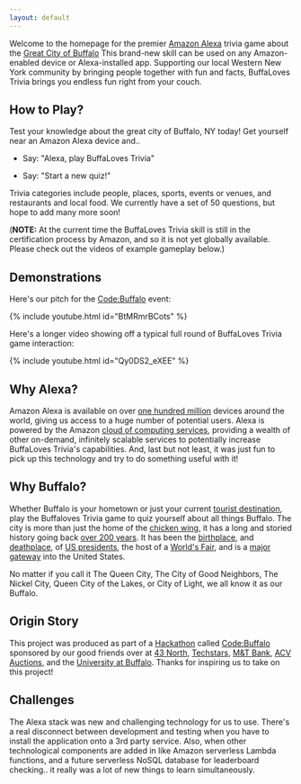 ```yaml
---
layout: default
---
```


Welcome to the homepage for the premier [Amazon Alexa](https://www.amazon.com/Amazon-Echo-And-Alexa-Devices/b?node=9818047011) trivia game about the [Great City of Buffalo](https://www.google.com/maps/place/Buffalo,+NY) This brand-new skill can be used on any Amazon-enabled device or Alexa-installed app. Supporting our local Western New York community by bringing people together with fun and facts, BuffaLoves Trivia brings you endless fun right from your couch.

## How to Play?

Test your knowledge about the great city of Buffalo, NY today! Get yourself near an Amazon Alexa device and..

  * Say: "Alexa, play BuffaLoves Trivia"

  * Say: "Start a new quiz!"

Trivia categories include people, places, sports, events or venues, and restaurants and local food. We currently have a set of 50 questions, but hope to add many more soon!

(**NOTE:** At the current time the BuffaLoves Trivia skill is still in the certification process by Amazon, and so it is not yet globally available. Please check out the videos of example gameplay below.)

## Demonstrations

Here's our pitch for the [Code:Buffalo](https://www.43north.org/code-buffalo/) event:

{% include youtube.html id="BtMRmrBCots" %}

Here's a longer video showing off a typical full round of BuffaLoves Trivia game interaction:

{% include youtube.html id="Qy0DS2_eXEE" %}

## Why Alexa?

Amazon Alexa is available on over [one hundred million](https://www.cnet.com/news/amazon-has-sold-more-than-100-million-alexa-devices/) devices around the world, giving us access to a huge number of potential users. Alexa is powered by the Amazon [cloud of computing services](https://aws.amazon.com/products/), providing a wealth of other on-demand, infinitely scalable services to potentially increase BuffaLoves Trivia's capabilities. And, last but not least, it was just fun to pick up this technology and try to do something useful with it!

## Why Buffalo?

Whether Buffalo is your hometown or just your current [tourist destination](https://www.visitbuffaloniagara.com/), play the Buffaloves Trivia game to quiz yourself about all things Buffalo. The city is more than just the home of the [chicken wing](https://www.nationalchickencouncil.org/chicken-wing-history/), it has a long and storied history going back [over 200 years](https://en.wikipedia.org/wiki/Buffalo,_New_York). It has been the [birthplace](https://en.wikipedia.org/wiki/Millard_Fillmore), and [deathplace](https://en.wikipedia.org/wiki/Assassination_of_William_McKinley), of [US presidents](https://en.wikipedia.org/wiki/History_of_Buffalo,_New_York#U.S._Presidents_and_Buffalo), the host of a [World's Fair](https://en.wikipedia.org/wiki/Pan-American_Exposition), and is a [major gateway](https://www.bts.gov/content/border-crossingentry-data) into the United States.

No matter if you call it The Queen City, The City of Good Neighbors, The Nickel City, Queen City of the Lakes, or City of Light, we all know it as our Buffalo.

## Origin Story

This project was produced as part of a [Hackathon](https://en.wikipedia.org/wiki/Hackathon) called [Code:Buffalo](https://www.43north.org/code-buffalo/) sponsored by our good friends over at [43 North](https://www.43north.org/), [Techstars](https://www.techstars.com/), [M&T Bank](https://www.mtb.com/home-page), [ACV Auctions](https://www.acvauctions.com/), and the [University at Buffalo](http://www.buffalo.edu/). Thanks for inspiring us to take on this project!

## Challenges

The Alexa stack was new and challenging technology for us to use. There's a real disconnect between development and testing when you have to install the application onto a 3rd party service. Also, when other technological components are added in like Amazon serverless Lambda functions, and a future serverless NoSQL database for leaderboard checking.. it really was a lot of new things to learn simultaneously.
